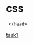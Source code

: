 # css
<!DOCTYPE html>
<html>
     <head>
         <meta charset="utf-8" >
         <meta name="viewport" content="width=device-width, initial-scale=1.0">
         <title>taskone</title>
         <link rel="stylesheet" href="taskone.css" type="text/css" media="all">
        
     </head>
<body>
<a href="CSS111HTML/cssTask/taskone.html">task1</a>
</body>
</html>
